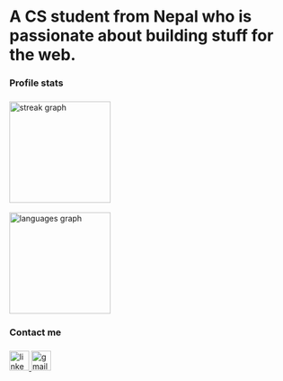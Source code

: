 <h1 align="left">A CS student from Nepal who is passionate about building stuff for the web.</h1>

###

<h3 align="left">Profile stats</h3>

###

<div align="left">
  <img src="https://streak-stats.demolab.com?user=ayus-10&locale=en&mode=daily&theme=gotham&hide_border=false&border_radius=5" height="180" alt="streak graph"  />
  <br>
  <br>
  <img src="https://github-readme-stats.vercel.app/api/top-langs?username=ayus-10&locale=en&hide_title=false&layout=compact&card_width=320&langs_count=5&theme=gotham&hide_border=false" height="180" alt="languages graph"  />
  
</div>

###

<h3 align="left">Contact me</h3>

###

<div align="left">
  <a href="https://www.linkedin.com/in/aayushupreti/" target="_blank">
    <img src="https://img.shields.io/static/v1?message=LinkedIn&logo=linkedin&label=&color=0077B5&logoColor=white&labelColor=&style=for-the-badge" height="35" alt="linkedin logo"  />
  </a>
  <a href="mailto:aayushupreti03@gmail.com" target="_blank">
    <img src="https://img.shields.io/static/v1?message=Gmail&logo=gmail&label=&color=D14836&logoColor=white&labelColor=&style=for-the-badge" height="35" alt="gmail logo"  />
  </a>
</div>

###
